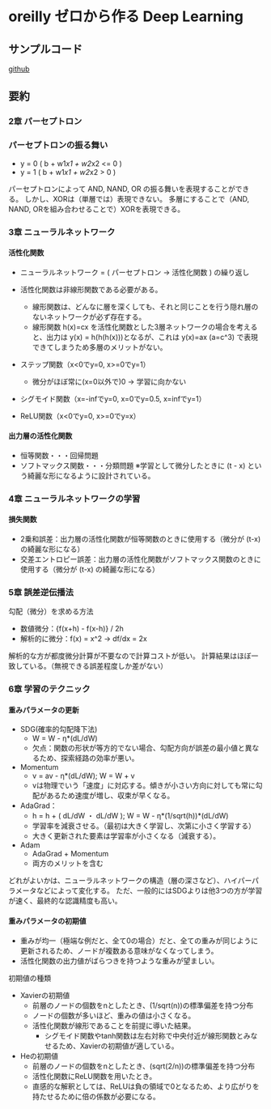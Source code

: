 # oreilly ゼロから作る Deep Learning

## サンプルコード

[github](https://github.com/oreilly-japan/deep-learning-from-scratch)

## 要約

### 2章 パーセプトロン

### パーセプトロンの振る舞い
- y = 0 ( b + w1*x1 + w2*x2 <= 0 )
- y = 1 ( b + w1*x1 + w2*x2 > 0 )

パーセプトロンによって AND, NAND, OR の振る舞いを表現することができる。
しかし、XORは（単層では）表現できない。
多層にすることで（AND, NAND, ORを組み合わせることで）XORを表現できる。


### 3章 ニューラルネットワーク

#### 活性化関数
- ニューラルネットワーク = ( パーセプトロン -> 活性化関数 ) の繰り返し
- 活性化関数は非線形関数である必要がある。
   - 線形関数は、どんなに層を深くしても、それと同じことを行う隠れ層のないネットワークが必ず存在する。
   - 線形関数 h(x)=cx を活性化関数とした3層ネットワークの場合を考えると、出力は y(x) = h(h(h(x)))となるが、これは y(x)=ax (a=c^3) で表現できてしまうため多層のメリットがない。

- ステップ関数（x<0でy=0, x>=0でy=1）
   - 微分がほぼ常に(x=0以外で)0 -> 学習に向かない
- シグモイド関数（x=-infでy=0, x=0でy=0.5, x=infでy=1）
- ReLU関数（x<0でy=0, x>=0でy=x）

#### 出力層の活性化関数
- 恒等関数・・・回帰問題
- ソフトマックス関数・・・分類問題
※学習として微分したときに (t - x) という綺麗な形になるように設計されている。


### 4章 ニューラルネットワークの学習

#### 損失関数
- 2乗和誤差：出力層の活性化関数が恒等関数のときに使用する（微分が (t-x) の綺麗な形になる）
- 交差エントロピー誤差：出力層の活性化関数がソフトマックス関数のときに使用する（微分が (t-x) の綺麗な形になる）

### 5章 誤差逆伝播法

勾配（微分）を求める方法
- 数値微分：{f(x+h) - f(x-h)} / 2h
- 解析的に微分：f(x) = x^2 -> df/dx = 2x

解析的な方が都度微分計算が不要なので計算コストが低い。
計算結果はほぼ一致している。（無視できる誤差程度しか差がない）

### 6章 学習のテクニック

#### 重みパラメータの更新
- SDG(確率的勾配降下法)
   - W = W - η*(dL/dW)
   - 欠点：関数の形状が等方的でない場合、勾配方向が誤差の最小値と異なるため、探索経路の効率が悪い。
- Momentum
   - v = av - η*(dL/dW); W = W + v
   - vは物理でいう「速度」に対応する。傾きが小さい方向に対しても常に勾配があるため速度が増し、収束が早くなる。
- AdaGrad：
   - h = h + ( dL/dW ・ dL/dW ); W = W - η*(1/sqrt(h))*(dL/dW)
   - 学習率を減衰させる。（最初は大きく学習し、次第に小さく学習する）
   - 大きく更新された要素は学習率が小さくなる（減衰する）。
- Adam
   - AdaGrad + Momentum
   - 両方のメリットを含む


どれがよいかは、ニューラルネットワークの構造（層の深さなど）、ハイパーパラメータなどによって変化する。
ただ、一般的にはSDGよりは他3つの方が学習が速く、最終的な認識精度も高い。

#### 重みパラメータの初期値
- 重みが均一（極端な例だと、全て0の場合）だと、全ての重みが同じように更新されるため、ノードが複数ある意味がなくなってしまう。
- 活性化関数の出力値がばらつきを持つような重みが望ましい。

初期値の種類
- Xavierの初期値
   - 前層のノードの個数をnとしたとき、(1/sqrt(n))の標準偏差を持つ分布
   - ノードの個数が多いほど、重みの値は小さくなる。
   - 活性化関数が線形であることを前提に導いた結果。
      - シグモイド関数やtanh関数は左右対称で中央付近が線形関数とみなせるため、Xavierの初期値が適している。
- Heの初期値
   - 前層のノードの個数をnとしたとき、(sqrt(2/n))の標準偏差を持つ分布
   - 活性化関数にReLU関数を用いたとき。
   - 直感的な解釈としては、ReLUは負の領域で0となるため、より広がりを持たせるために倍の係数が必要になる。
